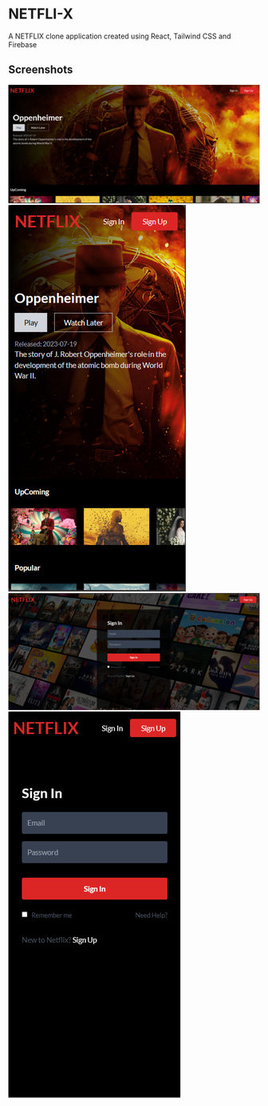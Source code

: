 # NETFLI-X

A NETFLIX clone application created using React, Tailwind CSS and Firebase

## Screenshots

![Screenshot 1](./NETFLIX/public/Ana.png)
![Screenshot 2](./NETFLIX/public/AnaResponsive.png)
![Screenshot 3](./NETFLIX/public/Login.png)
![Screenshot 4](./NETFLIX/public/LoginResponsive.png)
